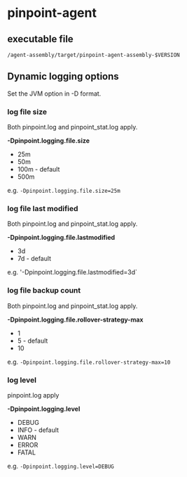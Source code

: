# pinpoint-agent

## executable file
```
/agent-assembly/target/pinpoint-agent-assembly-$VERSION
```


## Dynamic logging options
Set the JVM option in -D format.

### log file size
Both pinpoint.log and pinpoint_stat.log apply.

**-Dpinpoint.logging.file.size**
* 25m
* 50m
* 100m - default
* 500m

e.g. `-Dpinpoint.logging.file.size=25m`

### log file last modified
Both pinpoint.log and pinpoint_stat.log apply.

**-Dpinpoint.logging.file.lastmodified**
* 3d
* 7d - default

e.g. '-Dpinpoint.logging.file.lastmodified=3d`

### log file backup count
Both pinpoint.log and pinpoint_stat.log apply.

**-Dpinpoint.logging.file.rollover-strategy-max**
* 1
* 5 - default
* 10

e.g. `-Dpinpoint.logging.file.rollover-strategy-max=10`

### log level
pinpoint.log apply

**-Dpinpoint.logging.level**
* DEBUG
* INFO - default
* WARN
* ERROR
* FATAL

 e.g. `-Dpinpoint.logging.level=DEBUG`
 
